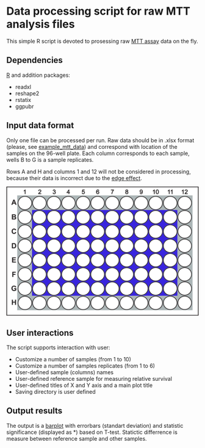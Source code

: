 # Data processing script for raw MTT analysis files

This simple R script is devoted to prosessing raw [MTT assay](https://en.wikipedia.org/wiki/MTT_assay) data on the fly.

## Dependencies

[R](https://www.r-project.org/) and addition packages:

  * readxl
  * reshape2
  * rstatix
  * ggpubr

## Input data format

Only one file can be processed per run. Raw data should be in .xlsx format (please, see [example_mtt_data](example_mtt_data.xls)) and correspond with location of the samples on the 96-well plate. Each column corresponds to each sample, wells B to G is a sample replicates. 

Rows A and H and columns 1 and 12 will not be considered in processing, because their data is incorrect due to the [edge effect](https://www.researchgate.net/publication/341902684_Evaluation_of_plate_edge_effects_in_in-vitro_cell_based_assay).

![](96_well_plate.jpg)

## User interactions

The script supports interaction with user:

  * Customize a number of samples (from 1 to 10)
  * Customize a number of samples replicates (from 1 to 6)
  * User-defined sample (columns) names
  * User-defined reference sample for measuring relative survival
  * User-defined titles of X and Y axis and a main plot title
  * Saving directory is user defined

## Output results
The output is a [barplot](plot.pdf) with errorbars (standart deviation) and statistic significance (displayed as \*) based on T-test. Statictic differrence is measure between reference sample and other samples.
